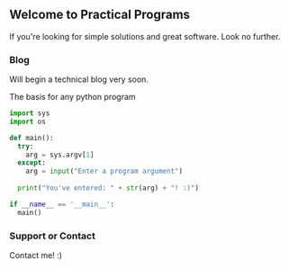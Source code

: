 ## Welcome to Practical Programs

If you're looking for simple solutions and great software. Look no further.

### Blog

Will begin a technical blog very soon.

The basis for any python program
```python
import sys
import os

def main():
  try:
    arg = sys.argv[1]
  except:
    arg = input("Enter a program argument")
    
  print("You've entered: " + str(arg) + "! :)")

if __name__ == '__main__':
  main()
```

### Support or Contact

Contact me! :)
